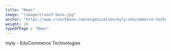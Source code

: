 ```yaml
---
title: "News"
image: "/image/crunch-base.jpg"
anchor: "https://www.crunchbase.com/organization/myly-educommerce-technologies#/entity"  
weight: 19
typeOfPage : "News"
---
```


<p>myly - EduCommerce Technologies</p>

